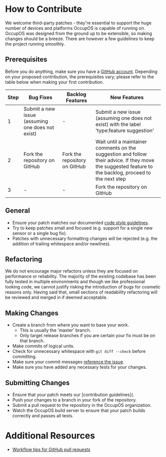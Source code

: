 # How to Contribute

We welcome third-party patches - they're essential to support the huge number of devices and platforms OccupOS is capable of running on. OccupOS was designed from the ground up to be extensible, so making changes should be a breeze. There are however a few guidelines to keep the project running smoothly.

## Prerequisites 

Before you do anything, make sure you have a [GitHub account](https://github.com/signup/free). Depending on your proposed contribution, the prerequisites vary; please refer to the table below when making your first contribution.

Step | Bug Fixes | Backlog Features | New Features
--- | --- | --- | ---
1 | Submit a new issue (assuming one does not exist) | - | Submit a new issue (assuming one does not exist) with the label 'type:feature suggestion'
2 | Fork the repository on GitHub | Fork the repository on GitHub | Wait until a maintainer comments on the suggestion and follow their advice. If they move the suggested feature to the backlog, proceed to the next step
3 | - | - | Fork the repository on GitHub

## General

* Ensure your patch matches our documented [code style guidelines](http://github.com/OccupOS/OccupOS/wiki/Code-Style-Guidelines).
* Try to keep patches small and focused (e.g. support for a single new sensor or a single bug fix).
* Patches with unnecessary formatting changes will be rejected (e.g. the addition of trailing whitespace and/or newlines).

## Refactoring

We do not encourage major refactors unless they are focused on performance or reliability. The majority of the existing codebase has been fully tested in multiple environments and though we like professional looking code, we cannot justify risking the introduction of bugs for cosmetic reasons only. Having said that, small sections of readability refactoring will be reviewed and merged in if deemed acceptable.

## Making Changes

* Create a branch from where you want to base your work.
  * This is usually the 'master' branch.
  * Only target release branches if you are certain your fix must be on that
    branch.
* Make commits of logical units.
* Check for unnecessary whitespace with `git diff --check` before committing.
* Make sure your commit messages [reference the issue](https://github.com/blog/831-issues-2-0-the-next-generation).
* Make sure you have added any necessary tests for your changes.

## Submitting Changes

* Ensure that your patch meets our [contribution guidelines](.
* Push your changes to a branch in your fork of the repository.
* Submit a pull request to the repository in the OccupOS organization.
* Watch the OccupOS build server to ensure that your patch builds correctly and passes all tests.

# Additional Resources

* [Workflow tips for GitHub pull requests](http://www.openshift.com/wiki/github-workflow-for-submitting-pull-requests)
